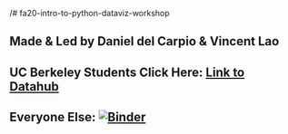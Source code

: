 /# fa20-intro-to-python-dataviz-workshop
## Made & Led by Daniel del Carpio & Vincent Lao 


## **UC Berkeley Students Click Here: [Link to Datahub](http://datahub.berkeley.edu/user-redirect/interact?account=duncancallaway&repo=ER131_2020&branch=master&path=)**



## **Everyone Else: [![Binder](https://mybinder.org/badge_logo.svg)](https://mybinder.org/v2/gh/ds-peer-consulting/fa20-intro-to-python-dataviz-workshop/master)**
